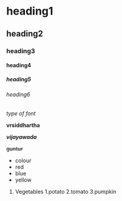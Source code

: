 # heading1
## heading2
### heading3
#### heading4
##### heading5
###### heading6
*type of font*

**vrsiddhartha**

***vijayawada***

~~guntur~~

* colour
 * red
 * blue
 * yellow
 
 1.  Vegetables
      1.potato
      2.tomato
      3.pumpkin
